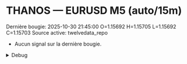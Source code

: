 # THANOS — EURUSD M5 (auto/15m)
Dernière bougie: 2025-10-30 21:45:00  O=1.15692  H=1.15705  L=1.15692  C=1.15703
Source active: twelvedata_repo

- Aucun signal sur la dernière bougie.

<details><summary>Debug</summary>

- TD_API_KEY manquant.

</details>